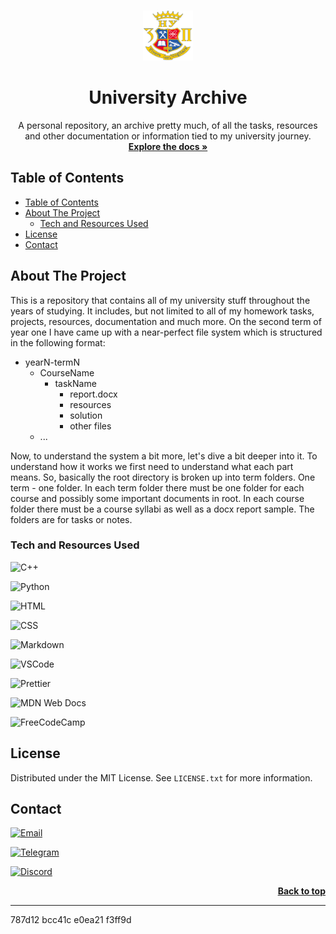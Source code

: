 <a name="readme-top"></a>

<!-- PROJECT LOGO -->
<br />
<div align="center">
  <a href="https://github.com/seesmof/university">
    <img src="./blueprint/logo.png" alt="Logo" width="80" height="80">
  </a>

<h1 align="center">University Archive</h1>

  <p align="center">
    A personal repository, an archive pretty much, of all the tasks, resources and other documentation or information tied to my university journey.
    <br />
    <a href="https://github.com/seesmof/university"><strong>Explore the docs »</strong></a>
    <br />
  </p>
</div>

<!-- TABLE OF CONTENTS -->

## Table of Contents

- [Table of Contents](#table-of-contents)
- [About The Project](#about-the-project)
  - [Tech and Resources Used](#tech-and-resources-used)
- [License](#license)
- [Contact](#contact)

<!-- ABOUT THE PROJECT -->

## About The Project

This is a repository that contains all of my university stuff throughout the years of studying. It includes, but not limited to all of my homework tasks, projects, resources, documentation and much more. On the second term of year one I have came up with a near-perfect file system which is structured in the following format:

- yearN-termN
  - CourseName
    - taskName
      - report.docx
      - resources
      - solution
      - other files
  - ...

Now, to understand the system a bit more, let's dive a bit deeper into it. To understand how it works we first need to understand what each part means. So, basically the root directory is broken up into term folders. One term - one folder. In each term folder there must be one folder for each course and possibly some important documents in root. In each course folder there must be a course syllabi as well as a docx report sample. The folders are for tasks or notes.

### Tech and Resources Used

![C++](https://img.shields.io/badge/C%2B%2B-00599C?style=for-the-badge&logo=c%2B%2B&logoColor=white)
<br>

![Python](https://img.shields.io/badge/Python-3776AB?style=for-the-badge&logo=python&logoColor=white)
<br>

![HTML](https://img.shields.io/badge/HTML-239120?style=for-the-badge&logo=html5&logoColor=white)
<br>

![CSS](https://img.shields.io/badge/CSS-239120?&style=for-the-badge&logo=css3&logoColor=white)
<br>

![Markdown](https://img.shields.io/badge/Markdown-000000?style=for-the-badge&logo=markdown&logoColor=white)
<br>

![VSCode](https://img.shields.io/badge/Visual_Studio_Code-0078D4?style=for-the-badge&logo=visual%20studio%20code&logoColor=white)
<br>

![Prettier](https://img.shields.io/badge/prettier-1A2C34?style=for-the-badge&logo=prettier&logoColor=F7BA3E)
<br>

![MDN Web Docs](https://img.shields.io/badge/MDN_Web_Docs-black?style=for-the-badge&logo=mdnwebdocs&logoColor=white)
<br>

![FreeCodeCamp](https://img.shields.io/badge/freecodecamp-27273D?style=for-the-badge&logo=freecodecamp&logoColor=white)
<br>

<!-- LICENSE -->

## License

Distributed under the MIT License. See `LICENSE.txt` for more information.

<!-- CONTACT -->

## Contact

[![Email](https://img.shields.io/badge/Gmail-D14836?style=for-the-badge&logo=gmail&logoColor=white)](mailto:seesmwork@gmail.com)
<br>

[![Telegram](https://img.shields.io/badge/Telegram-2CA5E0?style=for-the-badge&logo=telegram&ogoColor=white)](https://t.me/seesmof)
<br>

[![Discord](https://img.shields.io/badge/Discord-7289DA?style=for-the-badge&logo=discord&logoColor=white)](https://discordapp.com/users/289998109226958858)
<br>

<p align="right"><a href="#readme-top"><strong>Back to top</strong></a></p>

---

787d12
bcc41c
e0ea21
f3ff9d
